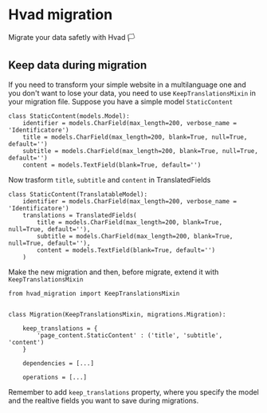 # Hvad migration

Migrate your data safetly with Hvad 🏳


## Keep data during migration

If you need to transform your simple website in a multilanguage one and you don't want to lose your data, you need to use `KeepTranslationsMixin` in your migration file. Suppose you have a simple model `StaticContent`

    class StaticContent(models.Model):
        identifier = models.CharField(max_length=200, verbose_name = 'Identificatore')
        title = models.CharField(max_length=200, blank=True, null=True, default='')
        subtitle = models.CharField(max_length=200, blank=True, null=True, default='')
        content = models.TextField(blank=True, default='')

Now trasform `title`, `subtitle` and `content` in TranslatedFields

    class StaticContent(TranslatableModel):
        identifier = models.CharField(max_length=200, verbose_name = 'Identificatore')
        translations = TranslatedFields(
            title = models.CharField(max_length=200, blank=True, null=True, default=''),
            subtitle = models.CharField(max_length=200, blank=True, null=True, default=''),
            content = models.TextField(blank=True, default='')
        )

Make the new migration and then, before migrate, extend it with `KeepTranslationsMixin`

    from hvad_migration import KeepTranslationsMixin


    class Migration(KeepTranslationsMixin, migrations.Migration):

        keep_translations = {
            'page_content.StaticContent' : ('title', 'subtitle', 'content')
        }

        dependencies = [...]

        operations = [...]

Remember to add `keep_translations` property, where you specify the model and the realtive fields you want to save during migrations.
